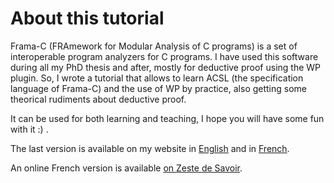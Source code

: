 # About this tutorial

Frama-C (FRAmework for Modular Analysis of C programs) is a set of interoperable program analyzers for C programs. I have used this software during all my PhD thesis and after, mostly for deductive proof using the WP plugin. So, I wrote a tutorial that allows to learn ACSL (the specification language of Frama-C) and the use of WP by practice, also getting some theorical rudiments about deductive proof.

It can be used for both learning and teaching, I hope you will have some fun with it :) .

The last version is available on my website in [English](https://allan-blanchard.fr/publis/frama-c-wp-tutorial-en.pdf) and in [French](https://allan-blanchard.fr/publis/frama-c-wp-tutoriel-fr.pdf).

An online French version is available [on Zeste de Savoir](https://zestedesavoir.com/contenus/beta/885/introduction-a-la-preuve-de-programmes-c-avec-frama-c-et-son-greffon-wp/).
